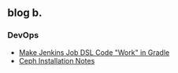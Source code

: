 
## blog b.
### DevOps
- [Make Jenkins Job DSL Code "Work" in Gradle](./DevOps/2017-08-16-Make-Jenkins-Job-DSL-Code-"Work"-in-Gradle.md)
- [Ceph Installation Notes](./DevOps/2019-03-12-Ceph-Installation-Notes.md)
